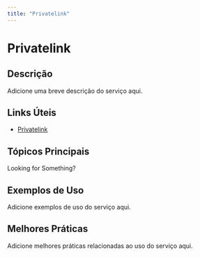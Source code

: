 ```yaml
---
title: "Privatelink"
---
```


# Privatelink

## Descrição

Adicione uma breve descrição do serviço aqui.

## Links Úteis

- [Privatelink](https://docs.aws.amazon.com/privatelink/latest/userguide/what-is-privatelink.html)

## Tópicos Principais

Looking for Something?

## Exemplos de Uso

Adicione exemplos de uso do serviço aqui.

## Melhores Práticas

Adicione melhores práticas relacionadas ao uso do serviço aqui.
